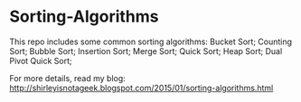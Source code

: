 # Sorting-Algorithms
This repo includes some common sorting algorithms: 
Bucket Sort;
Counting Sort;
Bubble Sort;
Insertion Sort;
Merge Sort;
Quick Sort;
Heap Sort;
Dual Pivot Quick Sort;

For more details, read my blog: http://shirleyisnotageek.blogspot.com/2015/01/sorting-algorithms.html
